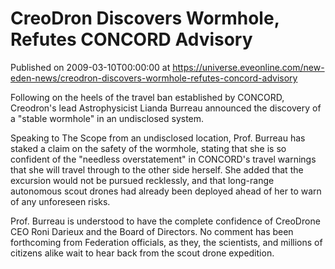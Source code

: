 # CreoDron Discovers Wormhole, Refutes CONCORD Advisory
Published on 2009-03-10T00:00:00 at https://universe.eveonline.com/new-eden-news/creodron-discovers-wormhole-refutes-concord-advisory

Following on the heels of the travel ban established by CONCORD, Creodron's lead Astrophysicist Lianda Burreau announced the discovery of a "stable wormhole" in an undisclosed system.

Speaking to The Scope from an undisclosed location, Prof. Burreau has staked a claim on the safety of the wormhole, stating that she is so confident of the "needless overstatement" in CONCORD's travel warnings that she will travel through to the other side herself. She added that the excursion would not be pursued recklessly, and that long-range autonomous scout drones had already been deployed ahead of her to warn of any unforeseen risks.

Prof. Burreau is understood to have the complete confidence of CreoDrone CEO Roni Darieux and the Board of Directors. No comment has been forthcoming from Federation officials, as they, the scientists, and millions of citizens alike wait to hear back from the scout drone expedition.
